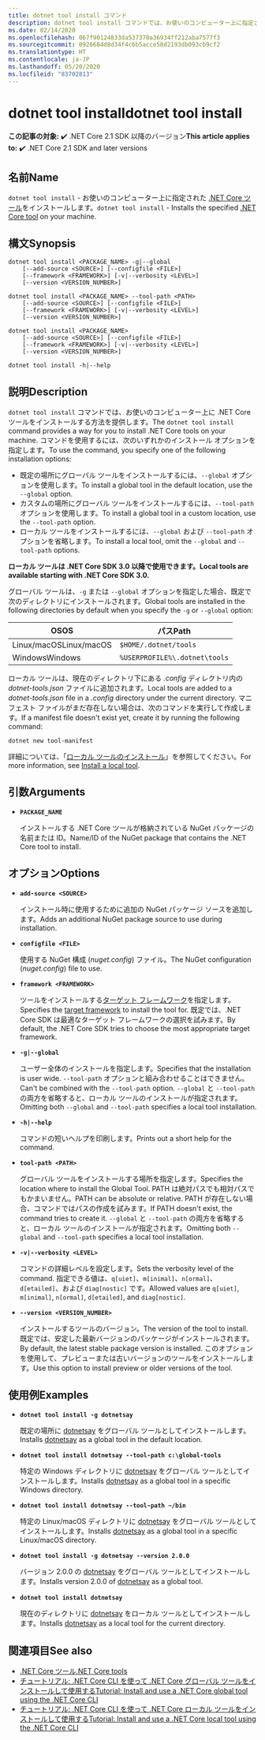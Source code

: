```yaml
---
title: dotnet tool install コマンド
description: dotnet tool install コマンドでは、お使いのコンピューター上に指定された .NET Core ツールをインストールします。
ms.date: 02/14/2020
ms.openlocfilehash: 067f90124833da537370a36934ff212aba7577f3
ms.sourcegitcommit: 0926684d8d34f4c6b5acce58d2193db093cb9cf2
ms.translationtype: HT
ms.contentlocale: ja-JP
ms.lasthandoff: 05/20/2020
ms.locfileid: "83702813"
---
```

# <a name="dotnet-tool-install"></a><span data-ttu-id="25daf-103">dotnet tool install</span><span class="sxs-lookup"><span data-stu-id="25daf-103">dotnet tool install</span></span>

<span data-ttu-id="25daf-104">**この記事の対象:** ✔️ .NET Core 2.1 SDK 以降のバージョン</span><span class="sxs-lookup"><span data-stu-id="25daf-104">**This article applies to:** ✔️ .NET Core 2.1 SDK and later versions</span></span>

## <a name="name"></a><span data-ttu-id="25daf-105">名前</span><span class="sxs-lookup"><span data-stu-id="25daf-105">Name</span></span>

<span data-ttu-id="25daf-106">`dotnet tool install` - お使いのコンピューター上に指定された [.NET Core ツール](global-tools.md)をインストールします。</span><span class="sxs-lookup"><span data-stu-id="25daf-106">`dotnet tool install` - Installs the specified [.NET Core tool](global-tools.md) on your machine.</span></span>

## <a name="synopsis"></a><span data-ttu-id="25daf-107">構文</span><span class="sxs-lookup"><span data-stu-id="25daf-107">Synopsis</span></span>

```dotnetcli
dotnet tool install <PACKAGE_NAME> -g|--global
    [--add-source <SOURCE>] [--configfile <FILE>]
    [--framework <FRAMEWORK>] [-v|--verbosity <LEVEL>]
    [--version <VERSION_NUMBER>]

dotnet tool install <PACKAGE_NAME> --tool-path <PATH>
    [--add-source <SOURCE>] [--configfile <FILE>]
    [--framework <FRAMEWORK>] [-v|--verbosity <LEVEL>]
    [--version <VERSION_NUMBER>]

dotnet tool install <PACKAGE_NAME>
    [--add-source <SOURCE>] [--configfile <FILE>]
    [--framework <FRAMEWORK>] [-v|--verbosity <LEVEL>]
    [--version <VERSION_NUMBER>]

dotnet tool install -h|--help
```

## <a name="description"></a><span data-ttu-id="25daf-108">説明</span><span class="sxs-lookup"><span data-stu-id="25daf-108">Description</span></span>

<span data-ttu-id="25daf-109">`dotnet tool install` コマンドでは、お使いのコンピューター上に .NET Core ツールをインストールする方法を提供します。</span><span class="sxs-lookup"><span data-stu-id="25daf-109">The `dotnet tool install` command provides a way for you to install .NET Core tools on your machine.</span></span> <span data-ttu-id="25daf-110">コマンドを使用するには、次のいずれかのインストール オプションを指定します。</span><span class="sxs-lookup"><span data-stu-id="25daf-110">To use the command, you specify one of the following installation options:</span></span>

* <span data-ttu-id="25daf-111">既定の場所にグローバル ツールをインストールするには、`--global` オプションを使用します。</span><span class="sxs-lookup"><span data-stu-id="25daf-111">To install a global tool in the default location, use the `--global` option.</span></span>
* <span data-ttu-id="25daf-112">カスタムの場所にグローバル ツールをインストールするには、`--tool-path` オプションを使用します。</span><span class="sxs-lookup"><span data-stu-id="25daf-112">To install a global tool in a custom location,  use the `--tool-path` option.</span></span>
* <span data-ttu-id="25daf-113">ローカル ツールをインストールするには、`--global` および `--tool-path` オプションを省略します。</span><span class="sxs-lookup"><span data-stu-id="25daf-113">To install a local tool, omit the `--global` and `--tool-path` options.</span></span>

<span data-ttu-id="25daf-114">**ローカル ツールは .NET Core SDK 3.0 以降で使用できます。**</span><span class="sxs-lookup"><span data-stu-id="25daf-114">**Local tools are available starting with .NET Core SDK 3.0.**</span></span>

<span data-ttu-id="25daf-115">グローバル ツールは、`-g` または `--global` オプションを指定した場合、既定で次のディレクトリにインストールされます。</span><span class="sxs-lookup"><span data-stu-id="25daf-115">Global tools are installed in the following directories by default when you specify the `-g` or `--global` option:</span></span>

| <span data-ttu-id="25daf-116">OS</span><span class="sxs-lookup"><span data-stu-id="25daf-116">OS</span></span>          | <span data-ttu-id="25daf-117">パス</span><span class="sxs-lookup"><span data-stu-id="25daf-117">Path</span></span>                          |
|-------------|-------------------------------|
| <span data-ttu-id="25daf-118">Linux/macOS</span><span class="sxs-lookup"><span data-stu-id="25daf-118">Linux/macOS</span></span> | `$HOME/.dotnet/tools`         |
| <span data-ttu-id="25daf-119">Windows</span><span class="sxs-lookup"><span data-stu-id="25daf-119">Windows</span></span>     | `%USERPROFILE%\.dotnet\tools` |

<span data-ttu-id="25daf-120">ローカル ツールは、現在のディレクトリ下にある *.config* ディレクトリ内の *dotnet-tools.json* ファイルに追加されます。</span><span class="sxs-lookup"><span data-stu-id="25daf-120">Local tools are added to a *dotnet-tools.json* file in a *.config* directory under the current directory.</span></span> <span data-ttu-id="25daf-121">マニフェスト ファイルがまだ存在しない場合は、次のコマンドを実行して作成します。</span><span class="sxs-lookup"><span data-stu-id="25daf-121">If a manifest file doesn't exist yet, create it by running the following command:</span></span>

```dotnetcli
dotnet new tool-manifest
```

<span data-ttu-id="25daf-122">詳細については、「[ローカル ツールのインストール](global-tools.md#install-a-local-tool)」を参照してください。</span><span class="sxs-lookup"><span data-stu-id="25daf-122">For more information, see [Install a local tool](global-tools.md#install-a-local-tool).</span></span>

## <a name="arguments"></a><span data-ttu-id="25daf-123">引数</span><span class="sxs-lookup"><span data-stu-id="25daf-123">Arguments</span></span>

- **`PACKAGE_NAME`**

  <span data-ttu-id="25daf-124">インストールする .NET Core ツールが格納されている NuGet パッケージの名前または ID。</span><span class="sxs-lookup"><span data-stu-id="25daf-124">Name/ID of the NuGet package that contains the .NET Core tool to install.</span></span>

## <a name="options"></a><span data-ttu-id="25daf-125">オプション</span><span class="sxs-lookup"><span data-stu-id="25daf-125">Options</span></span>

- **`add-source <SOURCE>`**

  <span data-ttu-id="25daf-126">インストール時に使用するために追加の NuGet パッケージ ソースを追加します。</span><span class="sxs-lookup"><span data-stu-id="25daf-126">Adds an additional NuGet package source to use during installation.</span></span>

- **`configfile <FILE>`**

  <span data-ttu-id="25daf-127">使用する NuGet 構成 (*nuget.config*) ファイル。</span><span class="sxs-lookup"><span data-stu-id="25daf-127">The NuGet configuration (*nuget.config*) file to use.</span></span>

- **`framework <FRAMEWORK>`**

  <span data-ttu-id="25daf-128">ツールをインストールする[ターゲット フレームワーク](../../standard/frameworks.md)を指定します。</span><span class="sxs-lookup"><span data-stu-id="25daf-128">Specifies the [target framework](../../standard/frameworks.md) to install the tool for.</span></span> <span data-ttu-id="25daf-129">既定では、.NET Core SDK は最適なターゲット フレームワークの選択を試みます。</span><span class="sxs-lookup"><span data-stu-id="25daf-129">By default, the .NET Core SDK tries to choose the most appropriate target framework.</span></span>

- **`-g|--global`**

  <span data-ttu-id="25daf-130">ユーザー全体のインストールを指定します。</span><span class="sxs-lookup"><span data-stu-id="25daf-130">Specifies that the installation is user wide.</span></span> <span data-ttu-id="25daf-131">`--tool-path` オプションと組み合わせることはできません。</span><span class="sxs-lookup"><span data-stu-id="25daf-131">Can't be combined with the `--tool-path` option.</span></span> <span data-ttu-id="25daf-132">`--global` と `--tool-path` の両方を省略すると、ローカル ツールのインストールが指定されます。</span><span class="sxs-lookup"><span data-stu-id="25daf-132">Omitting both `--global` and `--tool-path` specifies a local tool installation.</span></span>

- **`-h|--help`**

  <span data-ttu-id="25daf-133">コマンドの短いヘルプを印刷します。</span><span class="sxs-lookup"><span data-stu-id="25daf-133">Prints out a short help for the command.</span></span>

- **`tool-path <PATH>`**

  <span data-ttu-id="25daf-134">グローバル ツールをインストールする場所を指定します。</span><span class="sxs-lookup"><span data-stu-id="25daf-134">Specifies the location where to install the Global Tool.</span></span> <span data-ttu-id="25daf-135">PATH は絶対パスでも相対パスでもかまいません。</span><span class="sxs-lookup"><span data-stu-id="25daf-135">PATH can be absolute or relative.</span></span> <span data-ttu-id="25daf-136">PATH が存在しない場合、コマンドではパスの作成を試みます。</span><span class="sxs-lookup"><span data-stu-id="25daf-136">If PATH doesn't exist, the command tries to create it.</span></span> <span data-ttu-id="25daf-137">`--global` と `--tool-path` の両方を省略すると、ローカル ツールのインストールが指定されます。</span><span class="sxs-lookup"><span data-stu-id="25daf-137">Omitting both `--global` and `--tool-path` specifies a local tool installation.</span></span>

- **`-v|--verbosity <LEVEL>`**

  <span data-ttu-id="25daf-138">コマンドの詳細レベルを設定します。</span><span class="sxs-lookup"><span data-stu-id="25daf-138">Sets the verbosity level of the command.</span></span> <span data-ttu-id="25daf-139">指定できる値は、`q[uiet]`、`m[inimal]`、`n[ormal]`、`d[etailed]`、および `diag[nostic]` です。</span><span class="sxs-lookup"><span data-stu-id="25daf-139">Allowed values are `q[uiet]`, `m[inimal]`, `n[ormal]`, `d[etailed]`, and `diag[nostic]`.</span></span>

- **`--version <VERSION_NUMBER>`**

  <span data-ttu-id="25daf-140">インストールするツールのバージョン。</span><span class="sxs-lookup"><span data-stu-id="25daf-140">The version of the tool to install.</span></span> <span data-ttu-id="25daf-141">既定では、安定した最新バージョンのパッケージがインストールされます。</span><span class="sxs-lookup"><span data-stu-id="25daf-141">By default, the latest stable package version is installed.</span></span> <span data-ttu-id="25daf-142">このオプションを使用して、プレビューまたは古いバージョンのツールをインストールします。</span><span class="sxs-lookup"><span data-stu-id="25daf-142">Use this option to install preview or older versions of the tool.</span></span>

## <a name="examples"></a><span data-ttu-id="25daf-143">使用例</span><span class="sxs-lookup"><span data-stu-id="25daf-143">Examples</span></span>

- **`dotnet tool install -g dotnetsay`**

  <span data-ttu-id="25daf-144">既定の場所に [dotnetsay](https://www.nuget.org/packages/dotnetsay/) をグローバル ツールとしてインストールします。</span><span class="sxs-lookup"><span data-stu-id="25daf-144">Installs [dotnetsay](https://www.nuget.org/packages/dotnetsay/) as a global tool in the default location.</span></span>

- **`dotnet tool install dotnetsay --tool-path c:\global-tools`**

  <span data-ttu-id="25daf-145">特定の Windows ディレクトリに [dotnetsay](https://www.nuget.org/packages/dotnetsay/) をグローバル ツールとしてインストールします。</span><span class="sxs-lookup"><span data-stu-id="25daf-145">Installs [dotnetsay](https://www.nuget.org/packages/dotnetsay/) as a global tool in a specific Windows directory.</span></span>

- **`dotnet tool install dotnetsay --tool-path ~/bin`**

  <span data-ttu-id="25daf-146">特定の Linux/macOS ディレクトリに [dotnetsay](https://www.nuget.org/packages/dotnetsay/) をグローバル ツールとしてインストールします。</span><span class="sxs-lookup"><span data-stu-id="25daf-146">Installs [dotnetsay](https://www.nuget.org/packages/dotnetsay/) as a global tool in a specific Linux/macOS directory.</span></span>

- **`dotnet tool install -g dotnetsay --version 2.0.0`**

  <span data-ttu-id="25daf-147">バージョン 2.0.0 の [dotnetsay](https://www.nuget.org/packages/dotnetsay/) をグローバル ツールとしてインストールします。</span><span class="sxs-lookup"><span data-stu-id="25daf-147">Installs version 2.0.0 of [dotnetsay](https://www.nuget.org/packages/dotnetsay/) as a global tool.</span></span>

- **`dotnet tool install dotnetsay`**

  <span data-ttu-id="25daf-148">現在のディレクトリに [dotnetsay](https://www.nuget.org/packages/dotnetsay/) をローカル ツールとしてインストールします。</span><span class="sxs-lookup"><span data-stu-id="25daf-148">Installs [dotnetsay](https://www.nuget.org/packages/dotnetsay/) as a local tool for the current directory.</span></span>

## <a name="see-also"></a><span data-ttu-id="25daf-149">関連項目</span><span class="sxs-lookup"><span data-stu-id="25daf-149">See also</span></span>

- [<span data-ttu-id="25daf-150">.NET Core ツール</span><span class="sxs-lookup"><span data-stu-id="25daf-150">.NET Core tools</span></span>](global-tools.md)
- [<span data-ttu-id="25daf-151">チュートリアル: .NET Core CLI を使って .NET Core グローバル ツールをインストールして使用する</span><span class="sxs-lookup"><span data-stu-id="25daf-151">Tutorial: Install and use a .NET Core global tool using the .NET Core CLI</span></span>](global-tools-how-to-use.md)
- [<span data-ttu-id="25daf-152">チュートリアル: .NET Core CLI を使って .NET Core ローカル ツールをインストールして使用する</span><span class="sxs-lookup"><span data-stu-id="25daf-152">Tutorial: Install and use a .NET Core local tool using the .NET Core CLI</span></span>](local-tools-how-to-use.md)
